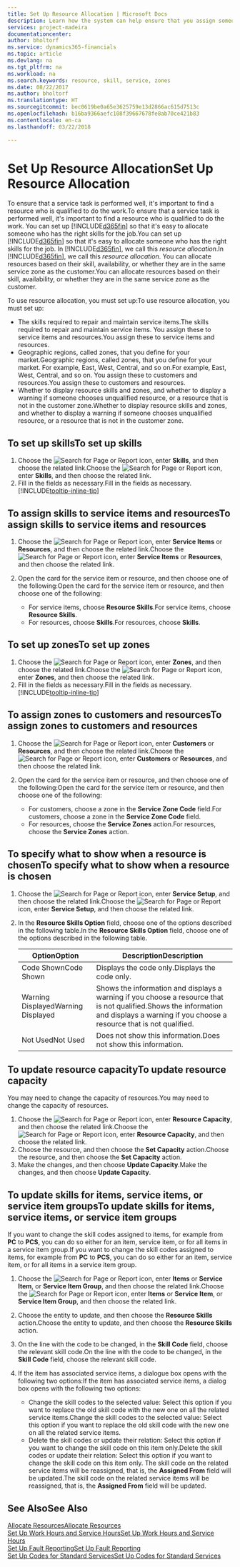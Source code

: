 ```yaml
---
title: Set Up Resource Allocation | Microsoft Docs
description: Learn how the system can help ensure that you assign someone who has the skills required to provide a service.
services: project-madeira
documentationcenter: 
author: bholtorf
ms.service: dynamics365-financials
ms.topic: article
ms.devlang: na
ms.tgt_pltfrm: na
ms.workload: na
ms.search.keywords: resource, skill, service, zones
ms.date: 08/22/2017
ms.author: bholtorf
ms.translationtype: HT
ms.sourcegitcommit: bec0619be0a65e3625759e13d2866ac615d7513c
ms.openlocfilehash: b16ba9366aefc108f39667678fe8ab70ce421b83
ms.contentlocale: en-ca
ms.lasthandoff: 03/22/2018

---
```


# <a name="set-up-resource-allocation"></a><span data-ttu-id="a1dff-103">Set Up Resource Allocation</span><span class="sxs-lookup"><span data-stu-id="a1dff-103">Set Up Resource Allocation</span></span>
<span data-ttu-id="a1dff-104">To ensure that a service task is performed well, it's important to find a resource who is qualified to do the work.</span><span class="sxs-lookup"><span data-stu-id="a1dff-104">To ensure that a service task is performed well, it's important to find a resource who is qualified to do the work.</span></span> <span data-ttu-id="a1dff-105">You can set up [!INCLUDE[d365fin](includes/d365fin_md.md)] so that it's easy to allocate someone who has the right skills for the job.</span><span class="sxs-lookup"><span data-stu-id="a1dff-105">You can set up [!INCLUDE[d365fin](includes/d365fin_md.md)] so that it's easy to allocate someone who has the right skills for the job.</span></span> <span data-ttu-id="a1dff-106">In [!INCLUDE[d365fin](includes/d365fin_md.md)], we call this _resource allocation_.</span><span class="sxs-lookup"><span data-stu-id="a1dff-106">In [!INCLUDE[d365fin](includes/d365fin_md.md)], we call this _resource allocation_.</span></span> <span data-ttu-id="a1dff-107">You can allocate resources based on their skill, availability, or whether they are in the same service zone as the customer.</span><span class="sxs-lookup"><span data-stu-id="a1dff-107">You can allocate resources based on their skill, availability, or whether they are in the same service zone as the customer.</span></span> 

<span data-ttu-id="a1dff-108">To use resource allocation, you must set up:</span><span class="sxs-lookup"><span data-stu-id="a1dff-108">To use resource allocation, you must set up:</span></span>  
  
* <span data-ttu-id="a1dff-109">The skills required to repair and maintain service items.</span><span class="sxs-lookup"><span data-stu-id="a1dff-109">The skills required to repair and maintain service items.</span></span> <span data-ttu-id="a1dff-110">You assign these to service items and resources.</span><span class="sxs-lookup"><span data-stu-id="a1dff-110">You assign these to service items and resources.</span></span>  
* <span data-ttu-id="a1dff-111">Geographic regions, called zones, that you define for your market.</span><span class="sxs-lookup"><span data-stu-id="a1dff-111">Geographic regions, called zones, that you define for your market.</span></span> <span data-ttu-id="a1dff-112">For example, East, West, Central, and so on.</span><span class="sxs-lookup"><span data-stu-id="a1dff-112">For example, East, West, Central, and so on.</span></span> <span data-ttu-id="a1dff-113">You assign these to customers and resources.</span><span class="sxs-lookup"><span data-stu-id="a1dff-113">You assign these to customers and resources.</span></span>  
* <span data-ttu-id="a1dff-114">Whether to display resource skills and zones, and whether to display a warning if someone chooses unqualified resource, or a resource that is not in the customer zone.</span><span class="sxs-lookup"><span data-stu-id="a1dff-114">Whether to display resource skills and zones, and whether to display a warning if someone chooses unqualified resource, or a resource that is not in the customer zone.</span></span>  

## <a name="to-set-up-skills"></a><span data-ttu-id="a1dff-115">To set up skills</span><span class="sxs-lookup"><span data-stu-id="a1dff-115">To set up skills</span></span>
1. <span data-ttu-id="a1dff-116">Choose the ![Search for Page or Report](media/ui-search/search_small.png "Search for Page or Report icon") icon, enter **Skills**, and then choose the related link.</span><span class="sxs-lookup"><span data-stu-id="a1dff-116">Choose the ![Search for Page or Report](media/ui-search/search_small.png "Search for Page or Report icon") icon, enter **Skills**, and then choose the related link.</span></span>  
2. <span data-ttu-id="a1dff-117">Fill in the fields as necessary.</span><span class="sxs-lookup"><span data-stu-id="a1dff-117">Fill in the fields as necessary.</span></span> [!INCLUDE[tooltip-inline-tip](includes/tooltip-inline-tip_md.md)]  

## <a name="to-assign-skills-to-service-items-and-resources"></a><span data-ttu-id="a1dff-118">To assign skills to service items and resources</span><span class="sxs-lookup"><span data-stu-id="a1dff-118">To assign skills to service items and resources</span></span>
1. <span data-ttu-id="a1dff-119">Choose the ![Search for Page or Report](media/ui-search/search_small.png "Search for Page or Report icon") icon, enter **Service Items** or **Resources**, and then choose the related link.</span><span class="sxs-lookup"><span data-stu-id="a1dff-119">Choose the ![Search for Page or Report](media/ui-search/search_small.png "Search for Page or Report icon") icon, enter **Service Items** or **Resources**, and then choose the related link.</span></span>  
2. <span data-ttu-id="a1dff-120">Open the card for the service item or resource, and then choose one of the following:</span><span class="sxs-lookup"><span data-stu-id="a1dff-120">Open the card for the service item or resource, and then choose one of the following:</span></span>  
  
    * <span data-ttu-id="a1dff-121">For service items, choose **Resource Skills**.</span><span class="sxs-lookup"><span data-stu-id="a1dff-121">For service items, choose **Resource Skills**.</span></span>  
    * <span data-ttu-id="a1dff-122">For resources, choose **Skills**.</span><span class="sxs-lookup"><span data-stu-id="a1dff-122">For resources, choose **Skills**.</span></span>  

## <a name="to-set-up-zones"></a><span data-ttu-id="a1dff-123">To set up zones</span><span class="sxs-lookup"><span data-stu-id="a1dff-123">To set up zones</span></span>
1. <span data-ttu-id="a1dff-124">Choose the ![Search for Page or Report](media/ui-search/search_small.png "Search for Page or Report icon") icon, enter **Zones**, and then choose the related link.</span><span class="sxs-lookup"><span data-stu-id="a1dff-124">Choose the ![Search for Page or Report](media/ui-search/search_small.png "Search for Page or Report icon") icon, enter **Zones**, and then choose the related link.</span></span>  
2. <span data-ttu-id="a1dff-125">Fill in the fields as necessary.</span><span class="sxs-lookup"><span data-stu-id="a1dff-125">Fill in the fields as necessary.</span></span> [!INCLUDE[tooltip-inline-tip](includes/tooltip-inline-tip_md.md)]  

## <a name="to-assign-zones-to-customers-and-resources"></a><span data-ttu-id="a1dff-126">To assign zones to customers and resources</span><span class="sxs-lookup"><span data-stu-id="a1dff-126">To assign zones to customers and resources</span></span> 
1. <span data-ttu-id="a1dff-127">Choose the ![Search for Page or Report](media/ui-search/search_small.png "Search for Page or Report icon") icon, enter **Customers** or **Resources**, and then choose the related link.</span><span class="sxs-lookup"><span data-stu-id="a1dff-127">Choose the ![Search for Page or Report](media/ui-search/search_small.png "Search for Page or Report icon") icon, enter **Customers** or **Resources**, and then choose the related link.</span></span>  
2. <span data-ttu-id="a1dff-128">Open the card for the service item or resource, and then choose one of the following:</span><span class="sxs-lookup"><span data-stu-id="a1dff-128">Open the card for the service item or resource, and then choose one of the following:</span></span>  
  
    * <span data-ttu-id="a1dff-129">For customers, choose a zone in the **Service Zone Code** field.</span><span class="sxs-lookup"><span data-stu-id="a1dff-129">For customers, choose a zone in the **Service Zone Code** field.</span></span>  
    * <span data-ttu-id="a1dff-130">For resources, choose the **Service Zones** action.</span><span class="sxs-lookup"><span data-stu-id="a1dff-130">For resources, choose the **Service Zones** action.</span></span>  

## <a name="to-specify-what-to-show-when-a-resource-is-chosen"></a><span data-ttu-id="a1dff-131">To specify what to show when a resource is chosen</span><span class="sxs-lookup"><span data-stu-id="a1dff-131">To specify what to show when a resource is chosen</span></span>
1. <span data-ttu-id="a1dff-132">Choose the ![Search for Page or Report](media/ui-search/search_small.png "Search for Page or Report icon") icon, enter **Service Setup**, and then choose the related link.</span><span class="sxs-lookup"><span data-stu-id="a1dff-132">Choose the ![Search for Page or Report](media/ui-search/search_small.png "Search for Page or Report icon") icon, enter **Service Setup**, and then choose the related link.</span></span> 
2. <span data-ttu-id="a1dff-133">In the **Resource Skills Option** field, choose one of the options described in the following table.</span><span class="sxs-lookup"><span data-stu-id="a1dff-133">In the **Resource Skills Option** field, choose one of the options described in the following table.</span></span>  
  
    |<span data-ttu-id="a1dff-134">**Option**</span><span class="sxs-lookup"><span data-stu-id="a1dff-134">**Option**</span></span>|<span data-ttu-id="a1dff-135">**Description**</span><span class="sxs-lookup"><span data-stu-id="a1dff-135">**Description**</span></span>|  
    |------------|-------------|  
    |<span data-ttu-id="a1dff-136">Code Shown</span><span class="sxs-lookup"><span data-stu-id="a1dff-136">Code Shown</span></span> | <span data-ttu-id="a1dff-137">Displays the code only.</span><span class="sxs-lookup"><span data-stu-id="a1dff-137">Displays the code only.</span></span>|  
    |<span data-ttu-id="a1dff-138">Warning Displayed</span><span class="sxs-lookup"><span data-stu-id="a1dff-138">Warning Displayed</span></span> | <span data-ttu-id="a1dff-139">Shows the information and displays a warning if you choose a resource that is not qualified.</span><span class="sxs-lookup"><span data-stu-id="a1dff-139">Shows the information and displays a warning if you choose a resource that is not qualified.</span></span>|  
    |<span data-ttu-id="a1dff-140">Not Used</span><span class="sxs-lookup"><span data-stu-id="a1dff-140">Not Used</span></span> | <span data-ttu-id="a1dff-141">Does not show this information.</span><span class="sxs-lookup"><span data-stu-id="a1dff-141">Does not show this information.</span></span>|  

## <a name="to-update-resource-capacity"></a><span data-ttu-id="a1dff-142">To update resource capacity</span><span class="sxs-lookup"><span data-stu-id="a1dff-142">To update resource capacity</span></span>  
<span data-ttu-id="a1dff-143">You may need to change the capacity of resources.</span><span class="sxs-lookup"><span data-stu-id="a1dff-143">You may need to change the capacity of resources.</span></span>  
  
1. <span data-ttu-id="a1dff-144">Choose the ![Search for Page or Report](media/ui-search/search_small.png "Search for Page or Report icon") icon, enter **Resource Capacity**, and then choose the related link.</span><span class="sxs-lookup"><span data-stu-id="a1dff-144">Choose the ![Search for Page or Report](media/ui-search/search_small.png "Search for Page or Report icon") icon, enter **Resource Capacity**, and then choose the related link.</span></span>  
2. <span data-ttu-id="a1dff-145">Choose the resource, and then choose the **Set Capacity** action.</span><span class="sxs-lookup"><span data-stu-id="a1dff-145">Choose the resource, and then choose the **Set Capacity** action.</span></span>  
3. <span data-ttu-id="a1dff-146">Make the changes, and then choose **Update Capacity**.</span><span class="sxs-lookup"><span data-stu-id="a1dff-146">Make the changes, and then choose **Update Capacity**.</span></span>  

## <a name="to-update-skills-for-items-service-items-or-service-item-groups"></a><span data-ttu-id="a1dff-147">To update skills for items, service items, or service item groups</span><span class="sxs-lookup"><span data-stu-id="a1dff-147">To update skills for items, service items, or service item groups</span></span>
<span data-ttu-id="a1dff-148">If you want to change the skill codes assigned to items, for example from **PC** to **PCS**, you can do so either for an item, service item, or for all items in a service item group.</span><span class="sxs-lookup"><span data-stu-id="a1dff-148">If you want to change the skill codes assigned to items, for example from **PC** to **PCS**, you can do so either for an item, service item, or for all items in a service item group.</span></span>  
  
1. <span data-ttu-id="a1dff-149">Choose the ![Search for Page or Report](media/ui-search/search_small.png "Search for Page or Report icon") icon, enter **Items** or **Service Item**, or **Service Item Group**, and then choose the related link.</span><span class="sxs-lookup"><span data-stu-id="a1dff-149">Choose the ![Search for Page or Report](media/ui-search/search_small.png "Search for Page or Report icon") icon, enter **Items** or **Service Item**, or **Service Item Group**, and then choose the related link.</span></span>  
2. <span data-ttu-id="a1dff-150">Choose the entity to update, and then choose the **Resource Skills** action.</span><span class="sxs-lookup"><span data-stu-id="a1dff-150">Choose the entity to update, and then choose the **Resource Skills** action.</span></span>  
3. <span data-ttu-id="a1dff-151">On the line with the code to be changed, in the **Skill Code** field, choose the relevant skill code.</span><span class="sxs-lookup"><span data-stu-id="a1dff-151">On the line with the code to be changed, in the **Skill Code** field, choose the relevant skill code.</span></span>  
4.  <span data-ttu-id="a1dff-152">If the item has associated service items, a dialogue box opens with the following two options:</span><span class="sxs-lookup"><span data-stu-id="a1dff-152">If the item has associated service items, a dialog box opens with the following two options:</span></span>  
  
    * <span data-ttu-id="a1dff-153">Change the skill codes to the selected value: Select this option if you want to replace the old skill code with the new one on all the related service items.</span><span class="sxs-lookup"><span data-stu-id="a1dff-153">Change the skill codes to the selected value: Select this option if you want to replace the old skill code with the new one on all the related service items.</span></span>  
    * <span data-ttu-id="a1dff-154">Delete the skill codes or update their relation: Select this option if you want to change the skill code on this item only.</span><span class="sxs-lookup"><span data-stu-id="a1dff-154">Delete the skill codes or update their relation: Select this option if you want to change the skill code on this item only.</span></span> <span data-ttu-id="a1dff-155">The skill code on the related service items will be reassigned, that is, the **Assigned From** field will be updated.</span><span class="sxs-lookup"><span data-stu-id="a1dff-155">The skill code on the related service items will be reassigned, that is, the **Assigned From** field will be updated.</span></span>  
  
## <a name="see-also"></a><span data-ttu-id="a1dff-156">See Also</span><span class="sxs-lookup"><span data-stu-id="a1dff-156">See Also</span></span>
[<span data-ttu-id="a1dff-157">Allocate Resources</span><span class="sxs-lookup"><span data-stu-id="a1dff-157">Allocate Resources</span></span>](service-how-to-allocate-resources.md)  
[<span data-ttu-id="a1dff-158">Set Up Work Hours and Service Hours</span><span class="sxs-lookup"><span data-stu-id="a1dff-158">Set Up Work Hours and Service Hours</span></span>](service-how-setup-work-service-hours.md)  
[<span data-ttu-id="a1dff-159">Set Up Fault Reporting</span><span class="sxs-lookup"><span data-stu-id="a1dff-159">Set Up Fault Reporting</span></span>](service-how-setup-fault-reporting.md)  
[<span data-ttu-id="a1dff-160">Set Up Codes for Standard Services</span><span class="sxs-lookup"><span data-stu-id="a1dff-160">Set Up Codes for Standard Services</span></span>](service-how-setup-service-coding.md)  
 


